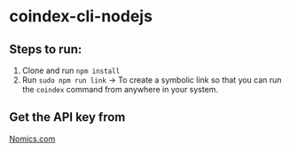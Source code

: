 # coindex-cli-nodejs

## Steps to run:

1. Clone and run `npm install`
2. Run `sudo npm run link` -> To create a symbolic link so that you can run the `coindex` command from anywhere in your system.


## Get the API key from
[Nomics.com](https://p.nomics.com/cryptocurrency-bitcoin-api)